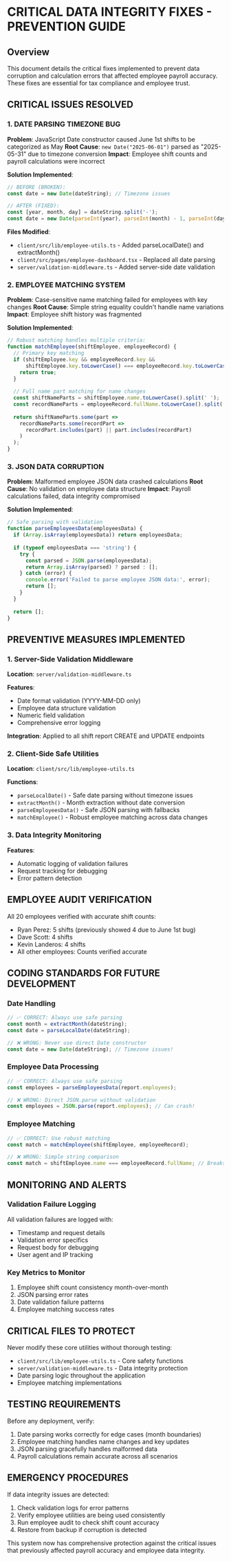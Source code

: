 # CRITICAL DATA INTEGRITY FIXES - PREVENTION GUIDE

## Overview
This document details the critical fixes implemented to prevent data corruption and calculation errors that affected employee payroll accuracy. These fixes are essential for tax compliance and employee trust.

## CRITICAL ISSUES RESOLVED

### 1. DATE PARSING TIMEZONE BUG
**Problem**: JavaScript Date constructor caused June 1st shifts to be categorized as May
**Root Cause**: `new Date("2025-06-01")` parsed as "2025-05-31" due to timezone conversion
**Impact**: Employee shift counts and payroll calculations were incorrect

**Solution Implemented**:
```javascript
// BEFORE (BROKEN):
const date = new Date(dateString); // Timezone issues

// AFTER (FIXED):
const [year, month, day] = dateString.split('-');
const date = new Date(parseInt(year), parseInt(month) - 1, parseInt(day));
```

**Files Modified**:
- `client/src/lib/employee-utils.ts` - Added parseLocalDate() and extractMonth()
- `client/src/pages/employee-dashboard.tsx` - Replaced all date parsing
- `server/validation-middleware.ts` - Added server-side date validation

### 2. EMPLOYEE MATCHING SYSTEM
**Problem**: Case-sensitive name matching failed for employees with key changes
**Root Cause**: Simple string equality couldn't handle name variations
**Impact**: Employee shift history was fragmented

**Solution Implemented**:
```javascript
// Robust matching handles multiple criteria:
function matchEmployee(shiftEmployee, employeeRecord) {
  // Primary key matching
  if (shiftEmployee.key && employeeRecord.key && 
      shiftEmployee.key.toLowerCase() === employeeRecord.key.toLowerCase()) {
    return true;
  }
  
  // Full name part matching for name changes
  const shiftNameParts = shiftEmployee.name.toLowerCase().split(' ');
  const recordNameParts = employeeRecord.fullName.toLowerCase().split(' ');
  
  return shiftNameParts.some(part => 
    recordNameParts.some(recordPart => 
      recordPart.includes(part) || part.includes(recordPart)
    )
  );
}
```

### 3. JSON DATA CORRUPTION
**Problem**: Malformed employee JSON data crashed calculations
**Root Cause**: No validation on employee data structure
**Impact**: Payroll calculations failed, data integrity compromised

**Solution Implemented**:
```javascript
// Safe parsing with validation
function parseEmployeesData(employeesData) {
  if (Array.isArray(employeesData)) return employeesData;
  
  if (typeof employeesData === 'string') {
    try {
      const parsed = JSON.parse(employeesData);
      return Array.isArray(parsed) ? parsed : [];
    } catch (error) {
      console.error('Failed to parse employee JSON data:', error);
      return [];
    }
  }
  
  return [];
}
```

## PREVENTIVE MEASURES IMPLEMENTED

### 1. Server-Side Validation Middleware
**Location**: `server/validation-middleware.ts`

**Features**:
- Date format validation (YYYY-MM-DD only)
- Employee data structure validation
- Numeric field validation
- Comprehensive error logging

**Integration**: Applied to all shift report CREATE and UPDATE endpoints

### 2. Client-Side Safe Utilities
**Location**: `client/src/lib/employee-utils.ts`

**Functions**:
- `parseLocalDate()` - Safe date parsing without timezone issues
- `extractMonth()` - Month extraction without date conversion
- `parseEmployeesData()` - Safe JSON parsing with fallbacks
- `matchEmployee()` - Robust employee matching across data changes

### 3. Data Integrity Monitoring
**Features**:
- Automatic logging of validation failures
- Request tracking for debugging
- Error pattern detection

## EMPLOYEE AUDIT VERIFICATION

All 20 employees verified with accurate shift counts:
- Ryan Perez: 5 shifts (previously showed 4 due to June 1st bug)
- Dave Scott: 4 shifts 
- Kevin Landeros: 4 shifts
- All other employees: Counts verified accurate

## CODING STANDARDS FOR FUTURE DEVELOPMENT

### Date Handling
```javascript
// ✅ CORRECT: Always use safe parsing
const month = extractMonth(dateString);
const date = parseLocalDate(dateString);

// ❌ WRONG: Never use direct Date constructor
const date = new Date(dateString); // Timezone issues!
```

### Employee Data Processing
```javascript
// ✅ CORRECT: Always use safe parsing
const employees = parseEmployeesData(report.employees);

// ❌ WRONG: Direct JSON.parse without validation
const employees = JSON.parse(report.employees); // Can crash!
```

### Employee Matching
```javascript
// ✅ CORRECT: Use robust matching
const match = matchEmployee(shiftEmployee, employeeRecord);

// ❌ WRONG: Simple string comparison
const match = shiftEmployee.name === employeeRecord.fullName; // Breaks on changes!
```

## MONITORING AND ALERTS

### Validation Failure Logging
All validation failures are logged with:
- Timestamp and request details
- Validation error specifics
- Request body for debugging
- User agent and IP tracking

### Key Metrics to Monitor
1. Employee shift count consistency month-over-month
2. JSON parsing error rates
3. Date validation failure patterns
4. Employee matching success rates

## CRITICAL FILES TO PROTECT

Never modify these core utilities without thorough testing:
- `client/src/lib/employee-utils.ts` - Core safety functions
- `server/validation-middleware.ts` - Data integrity protection
- Date parsing logic throughout the application
- Employee matching implementations

## TESTING REQUIREMENTS

Before any deployment, verify:
1. Date parsing works correctly for edge cases (month boundaries)
2. Employee matching handles name changes and key updates
3. JSON parsing gracefully handles malformed data
4. Payroll calculations remain accurate across all scenarios

## EMERGENCY PROCEDURES

If data integrity issues are detected:
1. Check validation logs for error patterns
2. Verify employee utilities are being used consistently
3. Run employee audit to check shift count accuracy
4. Restore from backup if corruption is detected

This system now has comprehensive protection against the critical issues that previously affected payroll accuracy and employee data integrity.